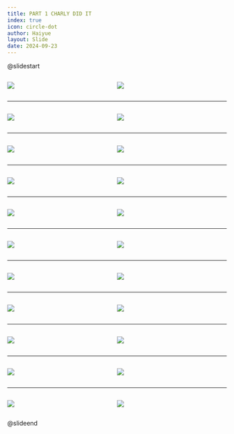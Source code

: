 ```yaml
---
title: PART 1 CHARLY DID IT
index: true
icon: circle-dot
author: Haiyue
layout: Slide
date: 2024-09-23
---
```

 
@slidestart

<div style="display:flex">
<div style="flex:1">

![](https://raw.githubusercontent.com/yclord/reading/refs/heads/master/english/Level-R/PART%201%20CHARLY%20DID%20IT/001.webp)
</div>
<div style="flex:1">

![](https://raw.githubusercontent.com/yclord/reading/refs/heads/master/english/Level-R/PART%201%20CHARLY%20DID%20IT/002.webp)
</div>
</div>

---

<div style="display:flex">
<div style="flex:1">

![](https://raw.githubusercontent.com/yclord/reading/refs/heads/master/english/Level-R/PART%201%20CHARLY%20DID%20IT/003.webp)
</div>
<div style="flex:1">

![](https://raw.githubusercontent.com/yclord/reading/refs/heads/master/english/Level-R/PART%201%20CHARLY%20DID%20IT/004.webp)
</div>
</div>

---

<div style="display:flex">
<div style="flex:1">

![](https://raw.githubusercontent.com/yclord/reading/refs/heads/master/english/Level-R/PART%201%20CHARLY%20DID%20IT/005.webp)
</div>
<div style="flex:1">

![](https://raw.githubusercontent.com/yclord/reading/refs/heads/master/english/Level-R/PART%201%20CHARLY%20DID%20IT/006.webp)
</div>
</div>

---

<div style="display:flex">
<div style="flex:1">

![](https://raw.githubusercontent.com/yclord/reading/refs/heads/master/english/Level-R/PART%201%20CHARLY%20DID%20IT/007.webp)
</div>
<div style="flex:1">

![](https://raw.githubusercontent.com/yclord/reading/refs/heads/master/english/Level-R/PART%201%20CHARLY%20DID%20IT/008.webp)
</div>
</div>

---

<div style="display:flex">
<div style="flex:1">

![](https://raw.githubusercontent.com/yclord/reading/refs/heads/master/english/Level-R/PART%201%20CHARLY%20DID%20IT/009.webp)
</div>
<div style="flex:1">

![](https://raw.githubusercontent.com/yclord/reading/refs/heads/master/english/Level-R/PART%201%20CHARLY%20DID%20IT/010.webp)
</div>
</div>

---

<div style="display:flex">
<div style="flex:1">

![](https://raw.githubusercontent.com/yclord/reading/refs/heads/master/english/Level-R/PART%201%20CHARLY%20DID%20IT/011.webp)
</div>
<div style="flex:1">

![](https://raw.githubusercontent.com/yclord/reading/refs/heads/master/english/Level-R/PART%201%20CHARLY%20DID%20IT/012.webp)
</div>
</div>

---

<div style="display:flex">
<div style="flex:1">

![](https://raw.githubusercontent.com/yclord/reading/refs/heads/master/english/Level-R/PART%201%20CHARLY%20DID%20IT/013.webp)
</div>
<div style="flex:1">

![](https://raw.githubusercontent.com/yclord/reading/refs/heads/master/english/Level-R/PART%201%20CHARLY%20DID%20IT/014.webp)
</div>
</div>

---

<div style="display:flex">
<div style="flex:1">

![](https://raw.githubusercontent.com/yclord/reading/refs/heads/master/english/Level-R/PART%201%20CHARLY%20DID%20IT/015.webp)
</div>
<div style="flex:1">

![](https://raw.githubusercontent.com/yclord/reading/refs/heads/master/english/Level-R/PART%201%20CHARLY%20DID%20IT/016.webp)
</div>
</div>

---

<div style="display:flex">
<div style="flex:1">

![](https://raw.githubusercontent.com/yclord/reading/refs/heads/master/english/Level-R/PART%201%20CHARLY%20DID%20IT/017.webp)
</div>
<div style="flex:1">

![](https://raw.githubusercontent.com/yclord/reading/refs/heads/master/english/Level-R/PART%201%20CHARLY%20DID%20IT/018.webp)
</div>
</div>

---

<div style="display:flex">
<div style="flex:1">

![](https://raw.githubusercontent.com/yclord/reading/refs/heads/master/english/Level-R/PART%201%20CHARLY%20DID%20IT/019.webp)
</div>
<div style="flex:1">

![](https://raw.githubusercontent.com/yclord/reading/refs/heads/master/english/Level-R/PART%201%20CHARLY%20DID%20IT/020.webp)
</div>
</div>

---

<div style="display:flex">
<div style="flex:1">

![](https://raw.githubusercontent.com/yclord/reading/refs/heads/master/english/Level-R/PART%201%20CHARLY%20DID%20IT/021.webp)
</div>
<div style="flex:1">

![](https://raw.githubusercontent.com/yclord/reading/refs/heads/master/english/Level-R/PART%201%20CHARLY%20DID%20IT/022.webp)
</div>
</div>

@slideend